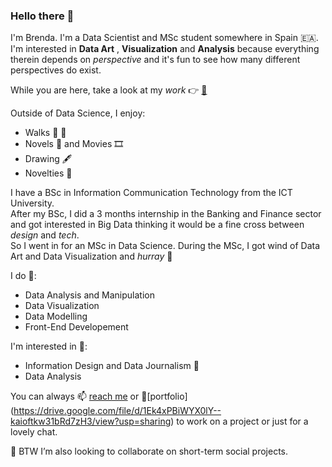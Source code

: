 ### Hello there 👋

I'm Brenda. I'm a Data Scientist and MSc student somewhere in Spain 🇪🇦.  
I'm interested in **Data Art** , **Visualization** and **Analysis** because everything therein depends on _perspective_ and it's fun to see how many different perspectives do exist.  

While you are here, take a look at my _work_ 👉 [📕](https://lagom-qb.github.io)   

Outside of Data Science, I enjoy:
  - Walks 🥾 📸
  - Novels 📖 and Movies 🎞️
  - Drawing 🖋️
  - Novelties 🎊
 
I have a BSc in Information Communication Technology from the ICT University.   
After my BSc, I did a 3 months internship in the Banking and Finance sector and got interested in Big Data thinking it would be a fine cross between _design_ and _tech_.   
So I went in for an MSc in Data Science. During the MSc, I got wind of Data Art and Data Visualization and _hurray_ 🎊

I do 🌱:  
  * Data Analysis and Manipulation
  * Data Visualization
  * Data Modelling
  * Front-End Developement

I'm interested in 🤔:
  * Information Design and Data Journalism 🔭
  * Data Analysis

You can always 📫 [reach me](mailto:tebid.qb@gmail.com) or 📜[portfolio] (https://drive.google.com/file/d/1Ek4xPBiWYX0lY--kaioftkw31bRd7zH3/view?usp=sharing) to work on a project or just for a lovely chat.

👯 BTW I’m also looking to collaborate on short-term social projects.
